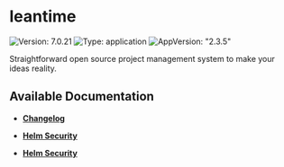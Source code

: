 # leantime

![Version: 7.0.21](https://img.shields.io/badge/Version-7.0.21-informational?style=flat-square) ![Type: application](https://img.shields.io/badge/Type-application-informational?style=flat-square) ![AppVersion: "2.3.5"](https://img.shields.io/badge/AppVersion-"2.3.5"-informational?style=flat-square)

Straightforward open source project management system to make your ideas reality.

## Available Documentation

- [**Changelog**](CHANGELOG)

- [**Helm Security**](container-security)

- [**Helm Security**](helm-security)

